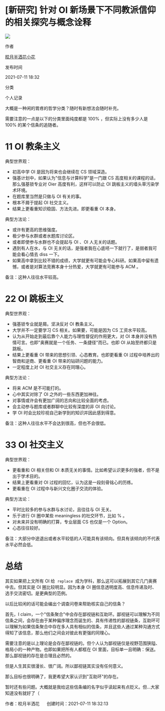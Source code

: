 # [新研究] 针对 OI 新场景下不同教派信仰的相关探究与概念诠释

![](https://cdn.luogu.com.cn/upload/usericon/28313.png)

作者

[皎月半洒花](https://www.luogu.com/user/28313)[小花](https://help.luogu.com.cn/manual/luogu/account/user-tag)[](https://help.luogu.com.cn/manual/luogu/account/award-certify)

发布时间

2021-07-11 18:32

分类

个人记录

大概是一种闲的胃疼的哲学分类？随时有新想法会随时补充。

需要注意的一点是以下的分类里面纯度都是 100% ，但实际上没有多少人是 100% 的某个信条的追随者。

# 11 OI 教条主义

典型世界观：

- 初高中学 OI 是因为将来也会继续在 CS 领域深造。
- 强基计划中，如果认为"信息与计算科学"是一门跟 CS 高度相关的课程的话，那么强基锁专业对 Oier 高度有利，这样可以防止 OI 跳板主义的墙头草污染学术环境。
- 在题库里当然是只做与 OI 有关的事。
- 根本不屑于提起 OI 社交主义。
- 结果上更看重知识稳固、方法先进。即更看重 OI 本身。

典型方法论：

- 或许有更高的思维强度。
- 极少参与水群或者水题库讨论区。
- 或者即使参与水群也不会提起与 OI 、OI 人无关的话题。
- 遇到有人在水，与 OI 无关的话，是强者我在心底呸一下就行了，是弱者我可能会看心情去 diss 一下。
- 如果高中拿到比较不错的成绩，大学就更有可能会专心科研。如果高中留有遗憾，或者是对算法竞赛本身十分热爱，大学就更有可能参与 ACM 。

备注：这种人往往水平较高。

# 22 OI 跳板主义

典型世界观：

- 强基锁专业就是屑。坚决反对 OI 教条主义。
- 大学并不一定要学习 CS 相关。如果要，可能是因为 CS 工资水平较高。
- 认为从开始走到最后靠个人能力与理性督促的作用更大，对 OI 本身并没有热情可言。也即"奥赛就是一个任务、一条捷径"而已。也即 OI 从始至终都只是跳板。
- 结果上更看重 OI 带来的思想引领、心态教育。也即更看重 OI 过程中培养出的智商和逆商、更看重 OI 带来的钻研问题的能力。
- 一定程度上对 OI 社交主义存在同理心。

典型方法论：

- 将来 ACM 是不可能打的。
- 心中其实对除了 OI 之外的一些东西更加神往。
- 对事情或许会有更加广阔的志向和比较全面的考虑。
- 会主动参与题库或者群聊中比较有深度的非 OI 向讨论。
- 学 OI 时会比较珍视自己新学到的知识并因此感到得意。

备注：这种人往往水平不会达到很高，但也不会很低。

# 33 OI 社交主义

典型世界观：

- 更看重和 OI 相关但和 OI 本质无关的事情。比如希望认识更多的强者，但不是出于学术目的。
- 结果上更看重对 OI 过程的回忆，认为这是一段刻骨铭心的历练。
- 更看重在 OI 过程中与新兴文化圈子交流的体验。

典型方法论：

- 平时比较多的参与水群与水讨论，且往往与 OI 无关。
- 乐于进行 OI 圈中某些 meaningless 的社交环节，比如 % 。
- 对未来并没有明确的打算，专业层面 CS 也仅是一个 Option。
- 心态往往较好。

备注：大部分中途退出或者水平较低的人可能具有该倾向。但具有该倾向的不代表水平必然会低。

# 总结

其实如果把上文所有 OI 给  `replace`  成为学科，那么这可以拓展到其它几门奥赛中去。但其实是 OI 圈比较明显。因为本身 OI 圈信息透明度高、信息传递及时、选手交流密切。是更典型的范例。

以后比较闲的话可能会编出个调查问卷来帮助核实自己的信条？

首先，I claim，一个"信条聚合"中会存在鄙视链和互助环。鄙视链可以理解为不同信条之间，会存在由于某种偏序理念而诞生的、具有传递性的鄙视链条，互助环可以理解为如果信条聚合中存在多人具有相似的信条，并且这些人通过某种沟通方式得知了该信息，那么他们之间会对彼此有更强的同理心。

需要注意的是以上理论是会存在鄙视链的。但个人认为鄙视链仅是视野范围狭隘、格局小的一种产物。也即如果把所有人都框在 OI 里面，目标单一且明确：保送。那么鄙视链的存在是合理且必然的。

但是人生其实很漫长、很广阔。所以鄙视链其实没有任何意义。

那么目标也很明确了，我更希望大家认识到"互助环"的存在。

暂时还有些问题。大概就是我给这些信条编的名字似乎读起来有点贬义。但...大家知道没有就好了（

作者：皎月半洒花      创建时间：2021-07-11 18:32:13
